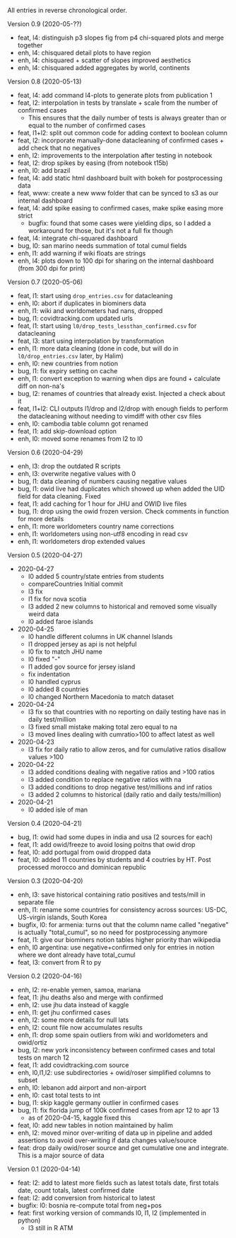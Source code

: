 All entries in reverse chronological order.


Version 0.9 (2020-05-??)

- feat, l4: distinguish p3 slopes fig from p4 chi-squared plots and merge together
- enh, l4: chisquared detail plots to have region
- enh, l4: chisquared + scatter of slopes improved aesthetics
- enh, l4: chisquared added aggregates by world, continents


Version 0.8 (2020-05-13)

- feat, l4: add command l4-plots to generate plots from publication 1
- feat, l2: interpolation in tests by translate + scale from the number of confirmed cases
  - This ensures that the daily number of tests is always greater than or equal to the number of confirmed cases
- feat, l1+l2: split out common code for adding context to boolean column
- feat, l2: incorporate manually-done datacleaning of confirmed cases + add check that no negatives
- enh, l2: improvements to the interpolation after testing in notebook
- feat, l2: drop spikes by easing (from notebook t15b)
- enh, l0: add brazil
- feat, l4: add static html dashboard built with bokeh for postprocessing data
- feat, www: create a new www folder that can be synced to s3 as our internal dashboard
- feat, l4: add spike easing to confirmed cases, make spike easing more strict
  - bugfix: found that some cases were yielding dips, so I added a workaround for those, but it's not a full fix though
- feat, l4: integrate chi-squared dashboard
- bug, l0: san marino needs summation of total cumul fields
- enh, l1: add warning if wiki floats are strings
- enh, l4: plots down to 100 dpi for sharing on the internal dashboard (from 300 dpi for print)


Version 0.7 (2020-05-06)

- feat, l1: start using `drop_entries.csv` for datacleaning
- enh, l0: abort if duplicates in biominers data
- enh, l1: wiki and worldometers had nans, dropped
- bug, l1: covidtracking.com updated urls
- feat, l1: start using `l0/drop_tests_lessthan_confirmed.csv` for datacleaning
- feat, l3: start using interpolation by transformation
- enh, l1: more data cleaning (done in code, but will do in `l0/drop_entries.csv` later, by Halim)
- enh, l0: new countries from notion
- bug, l1: fix expiry setting on cache
- enh, l1: convert exception to warning when dips are found + calculate diff on non-na's
- bug, l2: renames of countries that already exist. Injected a check about it
- feat, l1+l2: CLI outputs l1/drop and l2/drop with enough fields to perform the datacleaning without needing to vimdiff with other csv files
- enh, l0: cambodia table column got renamed
- feat, l1: add skip-download option
- enh, l0: moved some renames from l2 to l0


Version 0.6 (2020-04-29)

- enh, l3: drop the outdated R scripts
- enh, l3: overwrite negative values with 0
- bug, l1: data cleaning of numbers causing negative values
- bug, l1: owid live had duplicates which showed up when added the UID field for data cleaning. Fixed
- feat, l1: add caching for 1 hour for JHU and OWID live files
- bug, l1: drop using the owid frozen version. Check comments in function for more details
- enh, l1: more worldometers country name corrections
- enh, l1: worldometers using non-utf8 encoding in read csv
- enh, l1: worldometers drop extended values


Version 0.5 (2020-04-27)

- 2020-04-27
	- l0 added 5 country/state entries from students
  - compareCountries Initial commit
  - l3 fix
  - l1 fix for nova scotia
  - l3 added 2 new columns to historical and removed some visually weird data
  - l0 added faroe islands
- 2020-04-25
  - l0 handle different columns in UK channel Islands
  - l1 dropped jersey as api is not helpful
  - l0 fix to match JHU name
  - l0 fixed "-"
  - l1 added gov source for jersey island
  - fix indentation
  - l0 handled cyprus
  - l0 added 8 countries
  - l0 changed Northern Macedonia to match dataset
- 2020-04-24
  - l3 fix so that countries with no reporting on daily testing have nas in daily test/million
  - l3 fixed small mistake making total zero equal to na
  - l3 moved lines dealing with cumratio>100 to affect latest as well
- 2020-04-23
  - l3 fix for daily ratio to allow zeros, and for cumulative ratios disallow values >100
- 2020-04-22
  - l3 added conditions dealing with negative ratios and >100 ratios
  - l3 added condition to replace negative ratios with na
  - l3 added conditions to drop negative test/millions and inf ratios
  - l3 added 2 columns to historical (daily ratio and daily tests/million)
- 2020-04-21
  - l0 added isle of man



Version 0.4 (2020-04-21)

- bug, l1: owid had some dupes in india and usa (2 sources for each)
- feat, l1: add owid/freeze to avoid losing poitns that owid drop
- feat, l0: add portugal from owid dropped data
- feat, l0: added 11 countries by students and 4 coutries by HT. Post processed morocco and dominican republic


Version 0.3 (2020-04-20)

- enh, l3: save historical containing ratio positives and tests/mill in separate file
- enh, l1: rename some countries for consistency across sources: US-DC, US-virgin islands, South Korea
- bugfix, l0: for armenia: turns out that the column name called "negative" is actually "total_cumul", so no need for postprocessing anymore
- feat, l1: give our biominers notion tables higher priority than wikipedia
- enh, l0 argentina: use negative+confirmed only for entries in notion where we dont already have total_cumul
- feat, l3: convert from R to py


Version 0.2 (2020-04-16)

- enh, l2: re-enable yemen, samoa, mariana
- feat, l1: jhu deaths also and merge with confirmed
- enh, l2: use jhu data instead of kaggle
- enh, l1: get jhu confirmed cases
- enh, l2: some more details for null lats
- enh, l2: count file now accumulates results
- enh, l1: drop some spain outliers from wiki and worldometers and owid/ortiz
- bug, l2: new york inconsistency between confirmed cases and total tests on march 12
- feat, l1: add covidtracking.com source
- enh, l0,l1,l2: use subdirectories + owid/roser simplified columns to subset
- enh, l0: lebanon add airport and non-airport
- enh, l0: cast total tests to int
- bug, l1: skip kaggle germany outlier in confirmed cases
- bug, l1: fix florida jump of 100k confirmed cases from apr 12 to apr 13
  - as of 2020-04-15, kaggle fixed this
- feat, l0: add new tables in notion maintained by halim
- enh, l2: moved minor over-writing of data up in pipeline and added assertions to avoid over-writing if data changes value/source
- feat: drop daily owid/roser source and get cumulative one and integrate. This is a major source of data


Version 0.1 (2020-04-14)

- feat: l2: add to latest more fields such as latest totals date, first totals date, count totals, latest confirmed date
- feat: l2: add conversion from historical to latest
- bugfix: l0: bosnia re-compute total from neg+pos
- feat: first working version of commands l0, l1, l2 (implemented in python)
  - l3 still in R ATM
